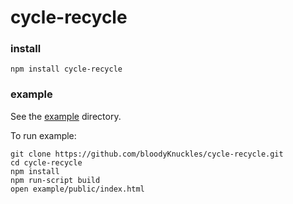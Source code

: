 # cycle-recycle

### install
`npm install cycle-recycle`

### example
See the [example](https://github.com/bloodyKnuckles/cycle-recycle/tree/master/example) directory.

To run example:
```
git clone https://github.com/bloodyKnuckles/cycle-recycle.git
cd cycle-recycle
npm install
npm run-script build
open example/public/index.html
```
